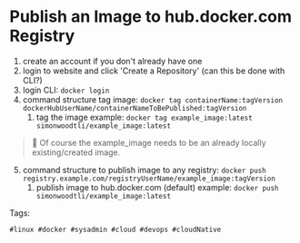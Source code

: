 # Publish an Image to hub.docker.com Registry

1. create an account if you don't already have one
2. login to website and click 'Create a Repository' (can this be done with CLI?)
3. login CLI: `docker login`
4. command structure tag image: `docker tag containerName:tagVersion dockerHubUserName/containerNameToBePublished:tagVersion`
    1. tag the image example: `docker tag example_image:latest simonwoodtli/example_image:latest`
> 🧐 Of course the example_image needs to be an already locally existing/created image.

5. command structure to publish image to any registry: `docker push registry.example.com/registryUserName/example_image:tagVersion`
    1. publish image to hub.docker.com (default) example: `docker push simonwoodtli/example_image:latest`

Tags:

    #linux #docker #sysadmin #cloud #devops #cloudNative
